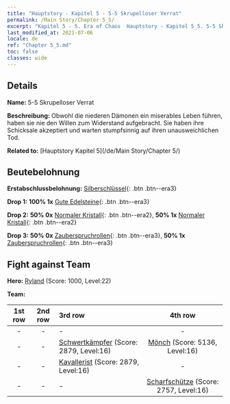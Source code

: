```yaml
---
title: "Hauptstory - Kapitel 5 - 5-5 Skrupelloser Verrat"
permalink: /Main Story/Chapter 5_5/
excerpt: "Kapitel 5 - 5. Era of Chaos  Hauptstory - Kapitel 5_5. 5-5 Skrupelloser Verrat"
last_modified_at: 2021-07-06
locale: de
ref: "Chapter 5_5.md"
toc: false
classes: wide
---
```


## Details

 **Name:** 5-5 Skrupelloser Verrat

 **Beschreibung:** Obwohl die niederen Dämonen ein miserables Leben führen, haben sie nie den Willen zum Widerstand aufgebracht. Sie haben ihre Schicksale akzeptiert und warten stumpfsinnig auf ihren unausweichlichen Tod.

 **Related to:** [Hauptstory Kapitel 5](/de/Main Story/Chapter 5/)

## Beutebelohnung

 **Erstabschlussbelohnung:** [Silberschlüssel](/ItemsDE/con_693/){: .btn .btn--era3}

 **Drop 1:** **100% 1x** [Gute Edelsteine](/ItemsDE/mat_16/){: .btn .btn--era3}

 **Drop 2:** **50% 0x** [Normaler Kristall](/ItemsDE/mat_11/){: .btn .btn--era2}, **50% 1x** [Normaler Kristall](/ItemsDE/mat_11/){: .btn .btn--era2}

 **Drop 3:** **50% 0x** [Zauberspruchrollen](/ItemsDE/con_694/){: .btn .btn--era3}, **50% 1x** [Zauberspruchrollen](/ItemsDE/con_694/){: .btn .btn--era3}


## Fight against Team
 **Hero:** [Ryland](/de/heroes/Ryland/) (Score: 1000, Level:22)

 **Team:**


  | 1st row | 2nd row | 3rd row | 4th row |
  |:----:|:----:|:----|:----:|
  | - | - | - | - |
  | - | - | [Schwertkämpfer](/de/units/Swordsman/) (Score: 2879, Level:16)  | [Mönch](/de/units/Monk/) (Score: 5136, Level:16)  |
  | - | - | [Kavallerist](/de/units/Cavalier/) (Score: 2879, Level:16)  | - |
  | - | - | - | [Scharfschütze](/de/units/Marksman/) (Score: 2757, Level:16)  |


